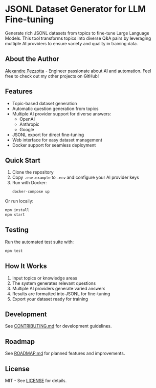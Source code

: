 # JSONL Dataset Generator for LLM Fine-tuning

Generate rich JSONL datasets from topics to fine-tune Large Language Models. This tool transforms topics into diverse Q&A pairs by leveraging multiple AI providers to ensure variety and quality in training data.

## About the Author

[Alexandre Pezzotta](https://github.com/pezzos) - Engineer passionate about AI and automation. Feel free to check out my other projects on GitHub!

## Features

- Topic-based dataset generation
- Automatic question generation from topics
- Multiple AI provider support for diverse answers:
  - OpenAI
  - Anthropic
  - Google
- JSONL export for direct fine-tuning
- Web interface for easy dataset management
- Docker support for seamless deployment

## Quick Start

1. Clone the repository
2. Copy `.env.example` to `.env` and configure your AI provider keys
3. Run with Docker:
   ```bash
   docker-compose up
   ```

Or run locally:
```bash
npm install
npm start
```

## Testing

Run the automated test suite with:

```bash
npm test
```

## How It Works

1. Input topics or knowledge areas
2. The system generates relevant questions
3. Multiple AI providers generate varied answers
4. Results are formatted into JSONL for fine-tuning
5. Export your dataset ready for training

## Development

See [CONTRIBUTING.md](CONTRIBUTING.md) for development guidelines.

## Roadmap

See [ROADMAP.md](ROADMAP.md) for planned features and improvements.

## License

MIT - See [LICENSE](LICENSE) for details.
